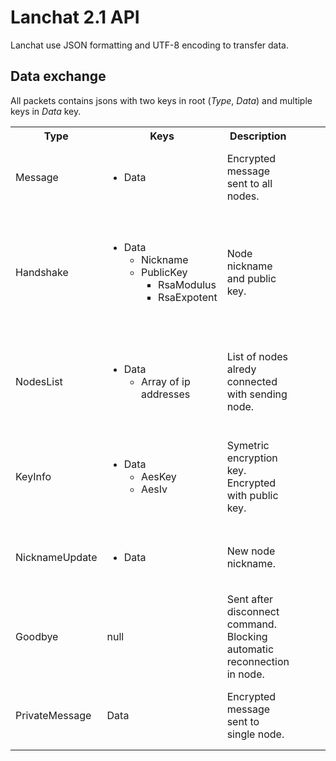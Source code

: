 ﻿# Lanchat 2.1 API

Lanchat use JSON formatting and UTF-8 encoding to transfer data.

## Data exchange

All packets contains jsons with two keys in root (*Type*, *Data*) and multiple keys in *Data* key.

<table>
    <tr>
        <th>
            Type
        </th>
        <th>
            Keys
        </th>
        <th>
            Description
        </th>
        <th>
            Example
        </th>
    </tr>
    <tr>
        <td>
            Message
        </td>
        <td>
            <ul>
                <li>Data</li>
            </ul>
        </td>
        <td>
            Encrypted message sent to all nodes.
        </td>
        <td>
            <pre lang="json">
                {
                    "Type":"Message",
                    "Data":"559iuSOtpMZZLrmmMTXp9w=="
                }
            </pre>
        </td>
    </tr>
    <tr>
        <td>
            Handshake
        </td>
        <td>
            <ul>
                <li>
                    Data
                    <ul>
                        <li>Nickname</li>
                        <li>
                            PublicKey
                            <ul>
                                <li>RsaModulus</li>
                                <li>RsaExpotent</li>
                            </ul>
                        </li>
                    </ul>
                </li>
            </ul>
        </td>
        <td>
            Node nickname and public key.
        </td>
        <td>
            <pre lang="json">
                {
                   "Type":"Handshake",
                   "Data":{
                      "Nickname":"test",
                      "PublicKey":{
                         "RsaModulus":"very long string",
                         "RsaExponent":"AQAB"
                      }
                   }
                }
            </pre>
        </td>
    </tr>
    <tr>
        <td>
            NodesList
        </td>
        <td>
            <ul>
                <li>
                    Data
                    <ul>
                        <li>Array of ip addresses</li>
                    </ul>
                </li>
            </ul>
        </td>
        <td>
            List of nodes alredy connected with sending node.
        </td>
        <td>
            <pre lang="json">
                {
                   "Type":"NodesList",
                   "Data":[
                      "192.168.18.1",
                      "192.168.18.1"
                   ]
                }
            </pre>
        </td>
    </tr>
    <tr>
        <td>
            KeyInfo
        </td>
        <td>
            <ul>
                <li>Data
                    <ul>
                        <li>AesKey</li>
                        <li>AesIv</li>
                    </ul>
                </li>
            </ul>
        </td>
        <td>
            Symetric encryption key. Encrypted with public key.
        </td>
        <td>
            <pre lang="json">
                {
                   "Type":"KeyInfo",
                   "Data":{
                      "AesKey":"very long string",
                      "AesIv":"very long string"
                   }
                }
            </pre>
        </td>
    </tr>
    <tr>
        <td>
            NicknameUpdate
        </td>
        <td>
            <ul>
                <li>Data</li>
            </ul>
        </td>
        <td>
            New node nickname.
        </td>
        <td>
            <pre lang="json">
                {
                   "Type":"NicknameUpdate",
                   "Data":"test"
                }
            </pre>
        </td>
    </tr>
    <tr>
        <td>
            Goodbye
        </td>
        <td>
            null
        </td>
        <td>
            Sent after disconnect command. Blocking automatic reconnection in node.
        </td>
        <td>
            <pre lang="json">
                {
                   "Type":"Goodbye",
                   "Data":null
                }
            </pre>
        </td>
    </tr>
    <tr>
        <td>
            PrivateMessage
        </td>
        <td>
            Data
        </td>
        <td>
            Encrypted message sent to single node.
        </td>
        <td>
            <pre lang="json">
                {
                   "Type":"PrivateMessage",
                   "Data":"scRzgudmk4I30rU9h\u002BNFyQ=="
                }
            </pre>
        </td>
    </tr>
</table>